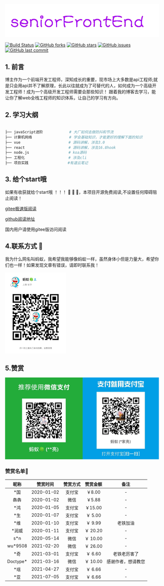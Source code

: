 ![seniorFrontEnd](./image/seniorFrontEnd.png)

[![Build Status](https://travis-ci.com/hejialianghe/Senior-FrontEnd.svg?branch=master)](https://travis-ci.com/hejialianghe/Senior-FrontEnd) [![GitHub forks](https://img.shields.io/github/forks/hejialianghe/Senior-FrontEnd.svg?style=flat-square)](https://github.com/hejialianghe/Senior-FrontEnd/network) [![GitHub stars](https://img.shields.io/github/stars/hejialianghe/Senior-FrontEnd.svg?style=flat-square)](https://github.com/hejialianghe/Senior-FrontEnd/stargazers) [![GitHub issues](https://img.shields.io/github/issues/hejialianghe/Senior-FrontEnd.svg?style=flat-square)](https://github.com/hejialianghe/Senior-FrontEnd/issues) [![GitHub last commit](https://img.shields.io/github/last-commit/hejialianghe/Senior-FrontEnd.svg?style=flat-square)](https://github.com/hejialianghe/Senior-FrontEnd/commits/master)

## 1. 前言

博主作为一个前端开发工程师，深知成长的重要，现市场上大多数是api工程师;就是只会用api并不了解原理，长此以往就成为了可替代的人，如何成为一个高级开发工程师！成为一个高级开发工程师需要会那些知识！
跟着我的博客去学习，能让你了解web全栈工程师的知识体系，让自己的学习有方向。

## 2. 学习大纲

```bash

├── javaScript进阶            # 大厂如何去做防抖和节流
├── 计算机网络                 # 学会基础知识，才能更好的理解下面的知识
├── vue                      # 源码讲解，涉及3.0
├── react                    # 源码讲解，涉及16.8hook
├── node.js                  # koa源码
├── 工程化                    # 涉及cli
├── 项目实践                  #有道云笔记

```  

## 3. 给个start哦

如果有收获就给个start哦 ！！！ :pray: :pray: :pray:，本项目开源免费阅读,不设置任何障碍阻止阅读！

[gitee极速版阅读](https://hejialianghe.gitee.io/)

[github阅读地址](https://hejialianghe.github.io/)

国内用户请使用gitee版访问阅读

## 4.联系方式 :vibration_mode:

我为什么网名叫蚂蚁，我希望我能够像蚂蚁一样，虽然身体小但是力量大，希望你们也一样！如果发现文章有错误，请即时联系我！

<img src="./docs/.vuepress/public/weixin.jpeg" width="200" />

## 5.赞赏

![赞赏方式](./image/money.f845196d.png)

### 赞赏名单:art:

| 昵称  |  赞赏时间  | 赞赏方式 | 赞赏金额 |   备注   |
| :---: | :--------: | :------: | :------: | :------: |
|  *国  | 2020-01-02 |  支付宝  | ￥8.00  |    -     |
| 犇犇  | 2020-01-02 |   微信   | ￥5.88  |    -     |
|  *鸿  | 2020-01-05 |   支付宝 | ￥15.00  |    -     |
|  *生  | 2020-01-07|   支付宝  | ￥ 5.00  |    -     |
|  *维  | 2020-01-10|   支付宝  | ￥ 9.99 |    老铁加油 |
|  *润威  | 2020-01-11|   支付宝  | ￥ 20.20 |    -     |
|  s*n | 2020-05-14|   微信  | ￥ 10.00 |    -     |
|  wu*9508 | 2021-02-20 |   微信  | ￥ 26.00 |    -     |
|  *奇 | 2021-03-01 |   支付宝  | ￥ 6.60 |  老铁老厉害了  |
|  Doctype* | 2021-03-16 |   微信  | ￥ 10.00 | 感谢作者，想请教您  |
|  *瑶 | 2021-04-27 |   支付宝  | ￥ 6.66 |  -  |
|  *亚 | 2021-07-05 |   支付宝  | ￥ 6.66 |  -  |

